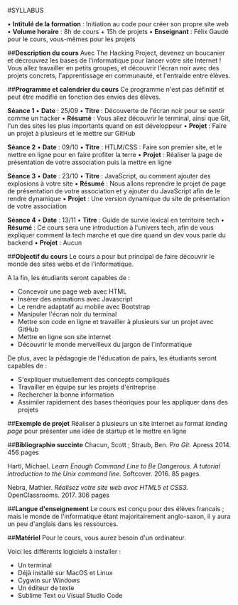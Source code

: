 #SYLLABUS

• **Intitulé de la formation** : Initiation au code pour créer son propre site web
• **Volume horaire** : 8h de cours + 15h de projets
• **Enseignant** : Félix Gaudé pour le cours, vous-mêmes pour les projets

##**Description du cours**
Avec The Hacking Project, devenez un boucanier et décrouvrez les bases de l'informatique pour lancer votre site Internet !
Vous allez travailler en petits groupes, et découvrir l'écran noir avec des projets concrets, l'apprentissage en communauté, et l'entraide entre élèves.

##**Programme et calendrier du cours**
Ce programme n'est pas définitif et peut être modifié en fonction des envies des élèves.

**Séance 1**
• **Date** : 25/09
• **Titre** : Découverte de l'écran noir pour se sentir comme un hacker
• **Résumé** : Vous allez découvrir le terminal, ainsi que Git, l'un des sites les plus importants quand on est développeur
• **Projet** : Faire un projet à plusieurs et le mettre sur GitHub

**Séance 2**
• **Date** : 09/10
• **Titre** : HTLM/CSS : Faire son premier site, et le mettre en ligne pour en faire profiter la terre
• **Projet** : Réaliser la page de présentation de votre association puis la mettre en ligne

**Séance 3**
• **Date** : 23/10
• **Titre** : JavaScript, ou comment ajouter des explosions à votre site
• **Résumé** : Nous allons reprendre le projet de page de présentation de votre association et y ajouter du JavaScript afin de le rendre dynamique
• **Projet** : Une version dynamique du site de présentation de votre association

**Séance 4**
• **Date** : 13/11
• **Titre** : Guide de survie lexical en territoire tech
• **Résumé** : Ce cours sera une introduction à l'univers tech, afin de vous expliquer comment la tech marche et que dire quand un dev vous parle du backend
• **Projet** : Aucun

##**Objectif du cours**
Le cours a pour but principal de faire découvrir le monde des sites webs et de l'informatique.

A la fin, les étudiants seront capables de :
- Concevoir une page web avec HTML
- Insérer des animations avec Javascript
- Le rendre adaptatif au mobile avec Bootstrap
- Manipuler l'écran noir du terminal
- Mettre son code en ligne et travailler à plusieurs sur un projet avec GitHub
- Mettre en ligne son site internet
- Découvrir le monde merveilleux du jargon de l'informatique

De plus, avec la pédagogie de l'éducation de pairs, les étudiants seront capables de :
- S'expliquer mutuellement des concepts compliqués
- Travailler en équipe sur les projets d'entreprise
- Rechercher la bonne information
- Assimiler rapidement des bases théoriques pour les appliquer dans des projets

##**Exemple de projet**
Réaliser à plusieurs un site internet au format _landing page_ pour présenter une idée de startup et le mettre en ligne

##**Bibliographie succinte**
Chacun, Scott ; Straub, Ben. _Pro Git._ Apress 2014. 456 pages

Hartl, Michael. _Learn Enough Command Line to Be Dangerous. A tutorial introduction to the Unix command line._ Softcover. 2016. 85 pages.

Nebra, Mathier. _Réalisez votre site web avec HTML5 et CSS3._ OpenClassrooms. 2017. 306 pages

##**Langue d'enseignement**
Le cours est conçu pour des élèves francais ; mais le monde de l'informatique étant majoritairement anglo-saxon, il y aura un peu d'anglais dans les ressources.

##**Matériel**
Pour le cours, vous aurez besoin d'un ordinateur.

Voici les différents logiciels à installer :
- Un terminal
- Déjà installé sur MacOS et Linux
- Cygwin sur Windows
- Un éditeur de texte
- Sublime Text ou Visual Studio Code